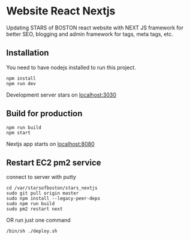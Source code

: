 # Website React Nextjs

Updating STARS of BOSTON react website with NEXT JS framework for better SEO, blogging and admin framework for tags, meta tags, etc.

## Installation
You need to have nodejs installed to run this project.
```
npm install
npm run dev
```
Development server stars on [localhost:3030](http://localhost:3030)

## Build for production
```
npm run build
npm start
```
Nextjs app starts on [localhost:8080](http://localhost:8080)

## Restart EC2 pm2 service
connect to server with putty

```
cd /var/starsofboston/stars_nextjs
sudo git pull origin master
sudo npm install --legacy-peer-deps 
sudo npm run build
sudo pm2 restart next
```

OR run just one command
```
/bin/sh ./deploy.sh
```